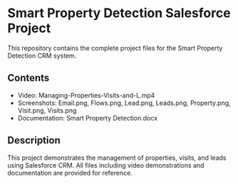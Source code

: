 # Smart Property Detection Salesforce Project

This repository contains the complete project files for the Smart Property Detection CRM system.

## Contents
- Video: Managing-Properties-Visits-and-L.mp4
- Screenshots: Email.png, Flows.png, Lead.png, Leads.png, Property.png, Visit.png, Visits.png
- Documentation: Smart Property Detection.docx

## Description
This project demonstrates the management of properties, visits, and leads using Salesforce CRM. All files including video demonstrations and documentation are provided for reference.
